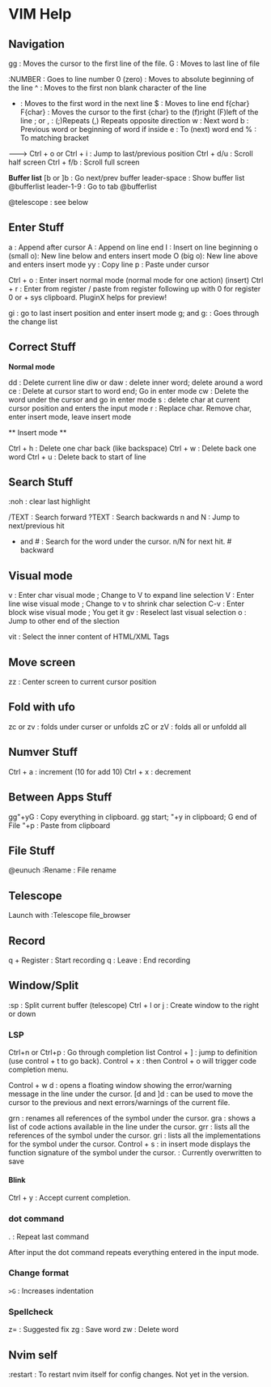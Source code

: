 # VIM Help

## Navigation

gg : Moves the cursor to the first line of the file.
G : Moves to last line of file

:NUMBER : Goes to line number
0 (zero) : Moves to absolute beginning of the line
^ : Moves to the first non blank character of the line
+ : Moves to the first word in the next line
$ : Moves to line end
f{char} F{char} : Moves the cursor to the first {char} to the (f)right (F)left of the line
    ; or , : (;)Repeats (,) Repeats opposite direction
w : Next word
b : Previous word or beginning of word if inside
e : To (next) word end
% : To matching bracket

---> Ctrl + o or Ctrl + i : Jump to last/previous position
Ctrl + d/u : Scroll half screen
Ctrl + f/b : Scroll full screen

**Buffer list**
[b or ]b : Go next/prev buffer
leader-space : Show buffer list @bufferlist
leader-1-9 : Go to tab @bufferlist

@telescope : see below

## Enter Stuff

a : Append after cursor
A : Append on line end
I : Insert on line beginning
o (small o): New line below and enters insert mode
O (big o): New line above and enters insert mode
yy : Copy line
p : Paste under cursor

Ctrl + o : Enter insert normal mode (normal mode for one action)
(insert) Ctrl + r : Enter from register / paste from register following up with 0 for register 0 or + sys clipboard. PluginX helps for preview!

gi : go to last insert position and enter insert mode
g; and g: : Goes through the change list

## Correct Stuff

**Normal mode**

dd : Delete current line
diw or daw : delete inner word; delete around a word
ce : Delete at cursor start to word end; Go in enter mode
cw : Delete the word under the cursor and go in enter mode
s : delete char at current cursor position and enters the input mode
r : Replace char. Remove char, enter insert mode, leave insert mode

** Insert mode **

Ctrl + h : Delete one char back (like backspace)
Ctrl + w : Delete back one word
Ctrl + u : Delete back to start of line

## Search Stuff

:noh : clear last highlight

/TEXT : Search forward
?TEXT : Search backwards
n and N : Jump to next/previous hit
* and # : Search for the word under the cursor. n/N for next hit. # backward

## Visual mode

v : Enter char visual mode ; Change to V to expand line selection
V : Enter line wise visual mode ; Change to v to shrink char selection
C-v : Enter block wise visual mode ; You get it
gv : Reselect last visual selection
o : Jump to other end of the slection

vit : Select the inner content of HTML/XML Tags

## Move screen

zz :  Center screen to current cursor position

## Fold with ufo

zc or zv : folds under curser or unfolds
zC or zV : folds all or unfoldd all

## Numver Stuff

Ctrl + a : increment   (10<C-a> for add 10)
Ctrl + x : decrement

## Between Apps Stuff

gg"+yG : Copy everything in clipboard. gg start; "+y in clipboard; G end of File
"+p : Paste from clipboard  

## File Stuff

@eunuch :Rename : File rename

## Telescope

Launch with :Telescope file_browser

## Record

q + Register : Start recording
q : Leave : End recording

## Window/Split

:sp : Split current buffer
(telescope) Ctrl + l or j : Create window to the right or down

### LSP

Ctrl+n or Ctrl+p : Go through completion list
Control + ] : jump to definition (use control + t to go back).
Control + x : then Control + o will trigger code completion menu.

Control + w d : opens a floating window showing the error/warning message in the line under the cursor.
[d and ]d : can be used to move the cursor to the previous and next errors/warnings of the current file.

grn : renames all references of the symbol under the cursor.
gra : shows a list of code actions available in the line under the cursor.
grr : lists all the references of the symbol under the cursor.
gri : lists all the implementations for the symbol under the cursor.
Control + s : in insert mode displays the function signature of the symbol under the cursor. : Currently overwritten to save

#### Blink

Ctrl + y : Accept current completion.

### dot command

. : Repeat last command

After input the dot command repeats everything entered in the input mode.

### Change format

`>G` : Increases indentation

### Spellcheck

z= : Suggested fix
zg : Save word
zw : Delete word

## Nvim self

:restart : To restart nvim itself for config changes. Not yet in the version.
